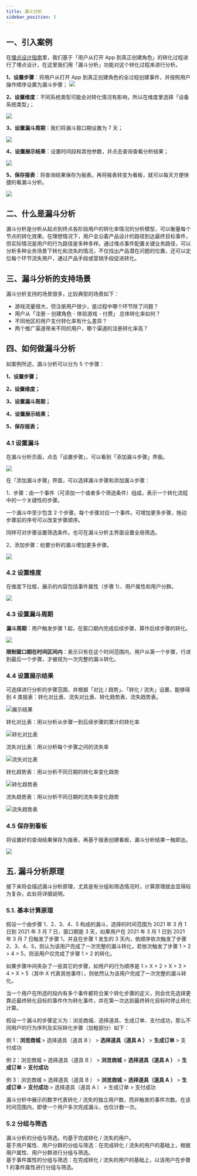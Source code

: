```yaml
---
title: 漏斗分析
sidebar_position: 5
---
```

## 一、引入案例

在[埋点设计指南](/04-features/01-customEvent/02-dataModel.md "_blank")里，我们基于「用户从打开 App 到真正创建角色」的转化过程进行了埋点设计，在这里我们用「漏斗分析」功能对这个转化过程来进行分析。

**1、设置步骤**：将用户从打开 App 到真正创建角色的全过程创建事件，并按照用户操作顺序设置为漏斗步骤；
![](/img/customEvent/funnel/案例-1.png)

**2、设置维度**：不同系统类型可能会对转化情况有影响，所以在维度里选择「设备系统类型」；

![](/img/customEvent/funnel/案例-2.png)

**3、设置漏斗周期**：我们将漏斗窗口期设置为 7 天；

![](/img/customEvent/funnel/案例-3.png)

**4、设置展示结果**：设置时间段和其他参数，并点击查询查看分析结果；

![](/img/customEvent/funnel/案例-4.6.png)

**5、保存报表**：将查询结果保存为报表。再将报表转变为看板，就可以每天方便快捷的看漏斗分析。

![](/img/customEvent/funnel/案例-5.2.png)

## 二、什么是漏斗分析

漏斗分析是分析从起点到终点各阶段用户的转化率情况的分析模型，可以衡量每个节点的转化效果。在理想情况下，用户会沿着产品设计的路径到达最终目标事件，但实际情况是用户的行为路径是多种多样。通过埋点事件配置关键业务路径，可以分析多种业务场景下转化和流失的情况，不仅找出产品潜在问题的位置，还可以定位每个环节流失用户，通过产品手段或营销手段促进转化。

## 三、漏斗分析的支持场景

漏斗分析支持的场景很多，比较典型的场景如下：
- 游戏流量很大，但注册用户很少，是过程中哪个环节除了问题？
- 用户从「注册 – 创建角色 - 体验游戏 - 付费」 总体转化率如何？
- 不同地区的用户支付转化率有什么差异？
- 两个推广渠道带来不同的用户，哪个渠道的注册转化率高？

## 四、如何做漏斗分析

如案例所述，漏斗分析可以分为 5 个步骤：

**1、设置步骤；** 

**2、设置维度；** 

**3、设置漏斗周期；** 

**4、设置展示结果；** 

**5、保存报表；**

### 4.1 设置漏斗

在漏斗分析页面，点击「设置步骤」，可以看到「添加漏斗步骤」界面。

![](/img/customEvent/funnel/exp/1-漏斗分析-设置漏斗.png)

在「添加漏斗步骤」界面，可以选择漏斗步骤和添加漏斗步骤：

1、步骤：由一个事件（可添加一个或者多个筛选条件）组成，表示一个转化流程中的一个关键性的步骤。

一个漏斗中至少包含 2 个步骤，每个步骤对应一个事件。可增加更多步骤，拖动步骤前的序号可以改变步骤顺序。

同样可对步骤设置筛选条件。也可在漏斗分析主界面设置全局筛选。

2、添加步骤：给要分析的漏斗增加更多步骤。

![](/img/customEvent/funnel/exp/2-漏斗分析-设置漏斗.png)

### 4.2 设置维度

在维度下拉框，展示的内容包括事件属性（步骤 1）、用户属性和用户分群。

![](/img/customEvent/funnel/exp/3-漏斗分析-选择维度.png)

### 4.3 设置漏斗周期

**漏斗周期**：用户触发步骤 1 起，在窗口期内完成后续步骤，算作后续步骤的转化。

![](/img/customEvent/funnel/exp/4-漏斗分析-漏斗窗口期.png)

**限制窗口期在时间区间内**：表示只有在这个时间范围内，用户从第一个步骤，行进到最后一个步骤，才被视为一次完整的漏斗转化。

### 4.4 设置展示结果

可选择进行分析的步骤范围，并根据「对比 / 趋势」、「转化 / 流失」设置，能够得到 4 类报表：转化对比表、流失对比表、转化趋势表、流失趋势表。

![展示结果](/img/customEvent/funnel_analyse_result_type.png)

转化对比表：用以分析从步骤一到后续步骤的累计的转化率

![转化对比表](/img/customEvent/funnel_analyse_table_1.png)

流失对比表：用以分析每个步骤之间的流失率

![流失对比表](/img/customEvent/funnel_analyse_table_2.png)

转化趋势表：用以分析不同日期的转化率变化趋势

![转化趋势表](/img/customEvent/funnel_analyse_table_3.png)

流失趋势表：用以分析不同日期的流失率变化趋势

![流失趋势表](/img/customEvent/funnel_analyse_table_4.png)

### 4.5 保存到看板

将设置好的查询结果保存为报表，再基于报表创建看板，漏斗分析结果一触即达。

![](/img/customEvent/funnel/exp/5-漏斗分析-保存报表.png)

## 五. 漏斗分析原理

接下来将会描述漏斗分析原理，尤其是有分组和筛选情况时，计算原理就会显得较为复杂，此处将详细说明。

### 5.1. 基本计算原理

假设一个由步骤 1、2、3、4、5 构成的漏斗，选择的时间范围为 2021 年 3 月 1 日到 2021 年 3 月 7 日，窗口期是 3 天，如果用户在 2021 年 3 月 1 日到 2021 年 3 月 7 日触发了步骤 1，并且在步骤 1 发生的 3 天内，依顺序依次触发了步骤 2、3、4、5，则认为该用户完成了一次完整的漏斗转化，若依次触发了步骤 1 > 2 > 4 > 5，则该用户仅完成了步骤 1 > 2 的转化。

如果步骤中间夹杂了一些其它的步骤，如用户的行为顺序是 1 > X > 2 > X > 3 > 4 > X > 5（其中 X 代表其他事件），则依然认为该用户完成了一次完整的漏斗转化。

当一个用户在所选时段内有多个事件都符合某个转化步骤的定义，则会优先选择更靠近最终转化目标的事件作为转化事件，并在第一次达到最终转化目标时停止转化计算。

假设一个漏斗的步骤定义为：浏览商城、选择道具、生成订单、支付成功，那么不同用户的行为序列及实际转化步骤（加粗部分）如下：

例 1：**浏览商城** > 选择道具（道具 B ） > **选择道具（道具 A ）** > **生成订单** > 支付成功

例 2：浏览商城 > 选择道具（道具 B ） > **浏览商城** > **选择道具（道具 A ）** > **生成订单** > **支付成功**

例 3：浏览商城 > 选择道具（道具 B ） > **浏览商城** > **选择道具（道具 A ）** > **生成订单** > **支付成功** > 选择道具（道具 A ） > 生成订单 > 支付成功

漏斗分析中展示的数字代表转化 / 流失的独立用户数，而非触发的事件次数。在该时间范围内，即使一个用户多次完成漏斗，也仅计数一次。

### 5.2 分组与筛选

漏斗分析的分组与筛选，均基于完成转化 / 流失的用户。  
基于用户属性、用户分群的分组与筛选：在完成转化 / 流失的用户的基础上，根据用户属性、用户分群进行分组与筛选。  
基于事件属性的分组与筛选：在完成转化 / 流失的用户的基础上，以该用户在步骤 1 的事件属性进行分组与筛选。


